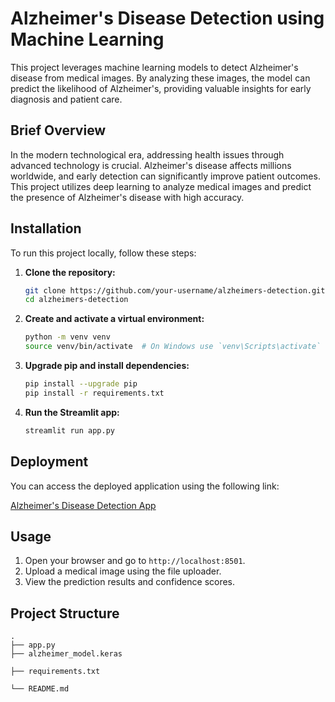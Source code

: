 # Alzheimer's Disease Detection using Machine Learning

This project leverages machine learning models to detect Alzheimer's disease from medical images. By analyzing these images, the model can predict the likelihood of Alzheimer's, providing valuable insights for early diagnosis and patient care.

## Brief Overview

In the modern technological era, addressing health issues through advanced technology is crucial. Alzheimer's disease affects millions worldwide, and early detection can significantly improve patient outcomes. This project utilizes deep learning to analyze medical images and predict the presence of Alzheimer's disease with high accuracy.

## Installation

To run this project locally, follow these steps:

1. **Clone the repository:**
    ```bash
    git clone https://github.com/your-username/alzheimers-detection.git
    cd alzheimers-detection
    ```

2. **Create and activate a virtual environment:**
    ```bash
    python -m venv venv
    source venv/bin/activate  # On Windows use `venv\Scripts\activate`
    ```

3. **Upgrade pip and install dependencies:**
    ```bash
    pip install --upgrade pip
    pip install -r requirements.txt
    ```

4. **Run the Streamlit app:**
    ```bash
    streamlit run app.py
    ```

## Deployment

You can access the deployed application using the following link:

[Alzheimer's Disease Detection App](https://alzheimer-s-disease.streamlit.app/)

## Usage

1. Open your browser and go to `http://localhost:8501`.
2. Upload a medical image using the file uploader.
3. View the prediction results and confidence scores.

## Project Structure

```plaintext
.
├── app.py
├── alzheimer_model.keras
├── requirements.txt
└── README.md
